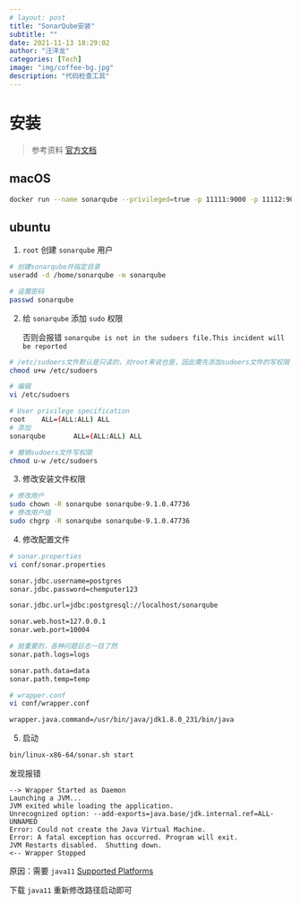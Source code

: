 ```yaml
---
# layout: post
title: "SonarQube安装"
subtitle: ""
date: 2021-11-13 18:29:02
author: "汪洋龙"
categories: [Tech]
image: "img/coffee-bg.jpg"
description: "代码检查工具"
---
```


# 安装

> 参考资料
> [官方文档](https://docs.sonarqube.org/latest/setup/install-server/)

## macOS

```bash
docker run --name sonarqube --privileged=true -p 11111:9000 -p 11112:9092 sonarqube
```

## ubuntu

1. `root` 创建 `sonarqube` 用户

```bash
# 创建sonarqube并指定目录
useradd -d /home/sonarqube -m sonarqube

# 设置密码
passwd sonarqube
```

2. 给 `sonarqube` 添加 `sudo` 权限

   否则会报错 `sonarqube is not in the sudoers file.This incident will be reported`

```bash
# /etc/sudoers文件默认是只读的，对root来说也是，因此需先添加sudoers文件的写权限
chmod u+w /etc/sudoers

# 编辑
vi /etc/sudoers

# User privilege specification
root    ALL=(ALL:ALL) ALL
# 添加
sonarqube       ALL=(ALL:ALL) ALL

# 撤销sudoers文件写权限
chmod u-w /etc/sudoers
```

3. 修改安装文件权限

```bash
# 修改用户
sudo chown -R sonarqube sonarqube-9.1.0.47736
# 修改用户组
sudo chgrp -R sonarqube sonarqube-9.1.0.47736
```

4. 修改配置文件

```bash
# sonar.properties
vi conf/sonar.properties

sonar.jdbc.username=postgres
sonar.jdbc.password=chemputer123

sonar.jdbc.url=jdbc:postgresql://localhost/sonarqube

sonar.web.host=127.0.0.1
sonar.web.port=10004

# 挺重要的，各种问题日志一目了然
sonar.path.logs=logs

sonar.path.data=data
sonar.path.temp=temp
```

```bash
# wrapper.conf
vi conf/wrapper.conf

wrapper.java.command=/usr/bin/java/jdk1.8.0_231/bin/java
```

5. 启动

```bash
bin/linux-x86-64/sonar.sh start
```

发现报错

```
--> Wrapper Started as Daemon
Launching a JVM...
JVM exited while loading the application.
Unrecognized option: --add-exports=java.base/jdk.internal.ref=ALL-UNNAMED
Error: Could not create the Java Virtual Machine.
Error: A fatal exception has occurred. Program will exit.
JVM Restarts disabled.  Shutting down.
<-- Wrapper Stopped
```

原因：需要 `java11`
[Supported Platforms](https://docs.sonarqube.org/latest/requirements/requirements/)

下载 `java11` 重新修改路径启动即可
